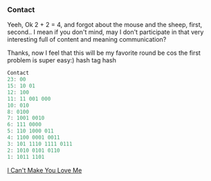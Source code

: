 ### Contact

Yeeh, Ok 2 + 2 = 4, and forgot about the mouse and the sheep,
first, second.. I mean if you don't mind, may I don't participate
in that very interesting full of content and meaning communication?

Thanks, now I feel that this will be my favorite round be cos the
first problem is super easy:) hash tag hash

```JavaScript
Contact
23: 00
15: 10 01
12: 100
11: 11 001 000
10: 010
8: 0100
7: 1001 0010
6: 111 0000
5: 110 1000 011
4: 1100 0001 0011
3: 101 1110 1111 0111
2: 1010 0101 0110
1: 1011 1101
```

[I Can't Make You Love Me](https://youtu.be/QbWJO8RMg1A)
